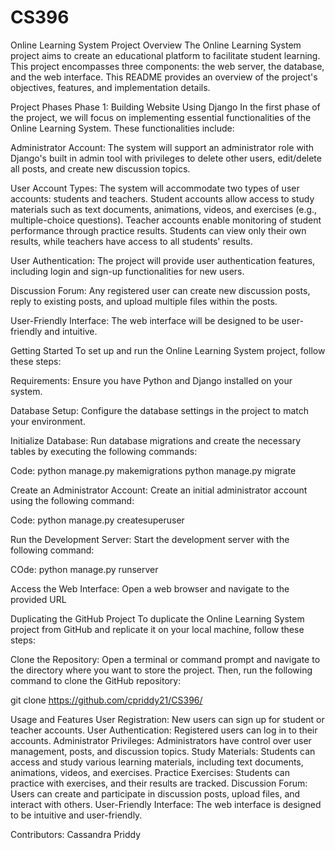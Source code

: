 # CS396
Online Learning System Project
Overview
The Online Learning System project aims to create an educational platform to facilitate student learning. This project encompasses three components: the web server, the database, and the web interface. This README provides an overview of the project's objectives, features, and implementation details.

Project Phases
Phase 1: Building Website Using Django 
In the first phase of the project, we will focus on implementing essential functionalities of the Online Learning System. These functionalities include:

Administrator Account: The system will support an administrator role with Django's built in admin tool with privileges to delete other users, edit/delete all posts, and create new discussion topics.

User Account Types: The system will accommodate two types of user accounts: students and teachers. Student accounts allow access to study materials such as text documents, animations, videos, and exercises (e.g., multiple-choice questions). Teacher accounts enable monitoring of student performance through practice results. Students can view only their own results, while teachers have access to all students' results.

User Authentication: The project will provide user authentication features, including login and sign-up functionalities for new users.

Discussion Forum: Any registered user can create new discussion posts, reply to existing posts, and upload multiple files within the posts.

User-Friendly Interface: The web interface will be designed to be user-friendly and intuitive.

Getting Started
To set up and run the Online Learning System project, follow these steps:

Requirements: Ensure you have Python and Django installed on your system.

Database Setup: Configure the database settings in the project to match your environment.

Initialize Database: Run database migrations and create the necessary tables by executing the following commands:

Code:
python manage.py makemigrations
python manage.py migrate

Create an Administrator Account: Create an initial administrator account using the following command:

Code:
python manage.py createsuperuser

Run the Development Server: Start the development server with the following command:

COde:
python manage.py runserver

Access the Web Interface: Open a web browser and navigate to the provided URL 

Duplicating the GitHub Project
To duplicate the Online Learning System project from GitHub and replicate it on your local machine, follow these steps:

Clone the Repository: Open a terminal or command prompt and navigate to the directory where you want to store the project. Then, run the following command to clone the GitHub repository:

git clone https://github.com/cpriddy21/CS396/



Usage and Features
User Registration: New users can sign up for student or teacher accounts.
User Authentication: Registered users can log in to their accounts.
Administrator Privileges: Administrators have control over user management, posts, and discussion topics.
Study Materials: Students can access and study various learning materials, including text documents, animations, videos, and exercises.
Practice Exercises: Students can practice with exercises, and their results are tracked.
Discussion Forum: Users can create and participate in discussion posts, upload files, and interact with others.
User-Friendly Interface: The web interface is designed to be intuitive and user-friendly.

Contributors: 
Cassandra Priddy
